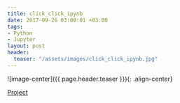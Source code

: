 ```yaml
---
title: click_click_ipynb
date: 2017-09-26 03:00:01 +03:00
tags:
- Python
- Jupyter
layout: post
header:
  teaser: "/assets/images/click_click_ipynb.jpg"
---
```


![image-center]({{ page.header.teaser }}){: .align-center}

[Project](https://github.com/akarazeev/click_click_ipynb)
